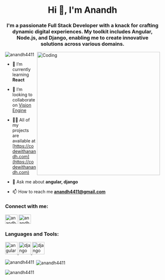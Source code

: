 <h1 align="center">Hi 👋, I'm Anandh</h1>
<h3 align="center">I'm a passionate Full Stack Developer with a knack for crafting dynamic digital experiences. My toolkit includes Angular, Node.js, and Django, enabling me to create innovative solutions across various domains.</h3>

<img align="right" alt="Coding" width="400" src="https://camo.githubusercontent.com/cae12fddd9d6982901d82580bdf321d81fb299141098ca1c2d4891870827bf17/68747470733a2f2f6d69726f2e6d656469756d2e636f6d2f6d61782f313336302f302a37513379765349765f7430696f4a2d5a2e676966">

<p align="left"> <img src="https://komarev.com/ghpvc/?username=anandh4411&label=Profile%20views&color=0e75b6&style=flat" alt="anandh4411" /> </p>


- 🌱 I’m currently learning **React**

- 👯 I’m looking to collaborate on [Vision Engine](https://visionengine.vercel.app)

- 👨‍💻 All of my projects are available at [https://codewithanandh.com](https://codewithanandh.com)

- 💬 Ask me about **angular, django**

- 📫 How to reach me **anandh4411@gmail.com**

<h3 align="left">Connect with me:</h3>
<p align="left">
<a href="https://linkedin.com/in/anandh-s-90b3aa20b" target="blank"><img align="center" src="https://i.pinimg.com/originals/de/b4/6f/deb46f02a59e3b3a2aa58fac16290d63.gif" alt="anandh-s-90b3aa20b" height="30" width="40" /></a>
<a href="https://instagram.com/anandh.arts" target="blank"><img align="center" src="https://me.usr.sicilia.it/images/imgnews/insta-gif.gif" alt="anandh.arts" height="30" width="40" /></a>
</p>

<h3 align="left">Languages and Tools:</h3>
<p align="left"> <a href="https://angular.io" target="_blank" rel="noreferrer"> <img src="https://angular.io/assets/images/logos/angular/angular.svg" alt="angular" width="40" height="40"/> </a>
<a href="https://www.djangoproject.com/" target="_blank" rel="noreferrer"> <img src="https://cdn.worldvectorlogo.com/logos/django.svg" alt="django" width="40" height="40"/> </a> <a href="https://nodejs.com/" target="_blank" rel="noreferrer"> <img src="https://e7.pngegg.com/pngimages/790/54/png-clipart-node-js-javascript-express-js-web-server-firebase-icon-angle-text.png" alt="django" width="40" height="40"/> </a>
</p>

<p><img align="left" src="https://github-readme-stats.vercel.app/api/top-langs?username=anandh4411&show_icons=true&locale=en&layout=compact" alt="anandh4411" /></p>

<p>&nbsp;<img align="center" src="https://github-readme-stats.vercel.app/api?username=anandh4411&show_icons=true&locale=en" alt="anandh4411" /></p>

<p><img align="center" src="https://github-readme-streak-stats.herokuapp.com/?user=anandh4411&" alt="anandh4411" /></p>
